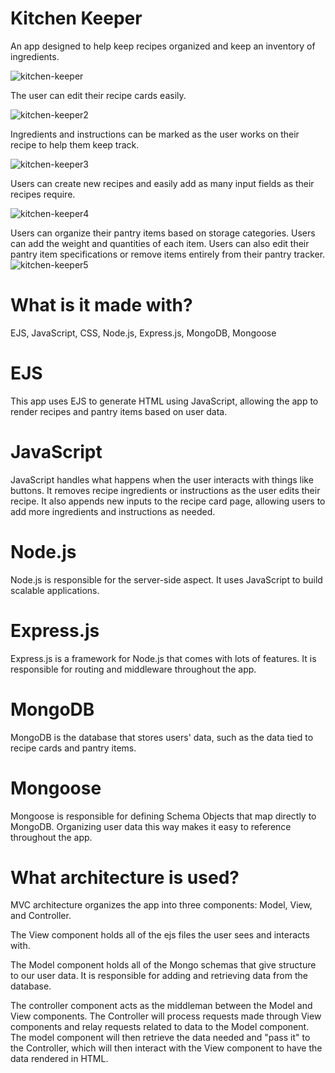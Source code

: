 # Kitchen Keeper

An app designed to help keep recipes organized and keep an inventory of ingredients.

![kitchen-keeper](https://user-images.githubusercontent.com/102616304/208152468-d338f3d2-1abb-49d6-ba67-a7106228905c.gif)

The user can edit their recipe cards easily.

![kitchen-keeper2](https://user-images.githubusercontent.com/102616304/208154869-d3749d3e-ea10-4b55-b8a1-6f6f7f5aa639.gif)


Ingredients and instructions can be marked as the user works on their recipe to help them keep track.

![kitchen-keeper3](https://user-images.githubusercontent.com/102616304/208155465-2e81241e-842c-4cb6-abe4-e13ecc2c1097.gif)

Users can create new recipes and easily add as many input fields as their recipes require.

![kitchen-keeper4](https://user-images.githubusercontent.com/102616304/208156310-94d190d8-0e77-450f-8e25-1ba4d4f0c61a.gif)

Users can organize their pantry items based on storage categories. Users can add the weight and quantities of each item.
Users can also edit their pantry item specifications or remove items entirely from their pantry tracker.
![kitchen-keeper5](https://user-images.githubusercontent.com/102616304/208170906-bd5a2a84-0e77-4f0c-82c2-ed1c8f25adb5.png)


# What is it made with?
EJS, JavaScript, CSS, Node.js, Express.js, MongoDB, Mongoose

# EJS
This app uses EJS to generate HTML using JavaScript, allowing the app to render recipes and pantry items based on user data.

# JavaScript
JavaScript handles what happens when the user interacts with things like buttons. It removes recipe ingredients or instructions as the user 
edits their recipe. It also appends new inputs to the recipe card page, allowing users to add more ingredients and instructions as needed.

# Node.js
Node.js is responsible for the server-side aspect. It uses JavaScript to build scalable applications.

# Express.js
Express.js is a framework for Node.js that comes with lots of features. It is responsible for routing and middleware throughout the app.

# MongoDB
MongoDB is the database that stores users' data, such as the data tied to recipe cards and pantry items.

# Mongoose
Mongoose is responsible for defining Schema Objects that map directly to MongoDB. Organizing user data this way makes it easy to reference 
throughout the app. 

# What architecture is used?
MVC architecture organizes the app into three components: Model, View, and Controller. 

The View component holds all of the ejs files the user sees and interacts with.

The Model component holds all of the Mongo schemas that give structure to our user data. It is responsible for adding and retrieving data from the database.

The controller component acts as the middleman between the Model and View components. The Controller will process requests made through 
View components and relay requests related to data to the Model component. The model component will then retrieve the data needed and "pass it" 
to the Controller, which will then interact with the View component to have the data rendered in HTML.
